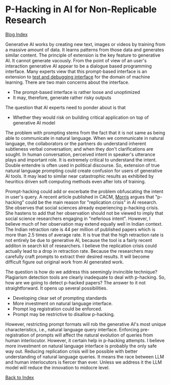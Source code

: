 # P-Hacking in AI for Non-Replicable Research 

[Blog Index](../index.md)

Generative AI works by creating new text, images or videos by training from a massive amount of data. It 
learns patterns from those data and generates similar content. The principle
of extension is the key feature to generative AI. It cannot generate vacously. From the point of view of an 
user's interaction generative AI appear to be a dialogue based 
programming interface. Many experts view that this prompt-based interface is an extension to 
[test and debugging interface](https://dl.acm.org/doi/pdf/10.1145/3673861) for the domain
of machine learning. There are two main concerns about the interface. 
- The prompt-based interface is rather loose and unoptimized
- It may, therefore, generate rather risky outputs

The question that AI experts need to ponder about is that 
- Whether they would risk on building critical application on top of generative AI model

The problem with prompting stems from the fact that it is not same as being able to communicate in natural 
language. When we communicate in natural language, the collaborators or the partners do understand inherent 
subtleness verbal conversation; and when they don't clarifications are sought. In human conversation, 
perceived intent in speaker's utterance plays and important role. It is extremely critical to understand
the intent. Double entendre is often used in political discourse. So, extension of true natural language
prompting could create confusion for users of generative AI tools. It may lead to similar near catastrophic
results as exhibited by heuritics driven soft computing methods even after lots of training.

Prompt-hacking could add or excerbate the problem obfuscating the intent in user's query. A recent article 
published in CACM, [Morris](https://dl.acm.org/doi/pdf/10.1145/3673861) argues that "p-hacking" could be 
the main reason for "replication crisis" in AI research. She observes that social sciences already 
experiencing p-hacking crisis. She hastens to add that her observation should not be viewed to imply that social
science researchers engaging in "neferious intent". However, I believe much of her observation
may extend equally well in Indian context. The Indian retraction rate is 44 per million of published papers which
is more than 2.5 times of average rate. It is true that the high retraction rate is not entirely be
due to generative AI, because the tool is a fairly recent additon in search kit of researchers. I
believe the replication crisis could actually lead to a drop in retraction rate. Because the researchers
may carefully craft prompts to extract their desired results. It will become difficult figure out original
work from AI generated work.

The question is how do we address this seemingly invincible technique? Plagiarism detection tools are 
clearly inadequate to deal with p-hacking. So, how are we going to detect p-hacked papers? The answer
to it not straightforward. It opens up several possibilities.
- Developing clear set of prompting standards
- More investment on natural language interface.
- Prompt log registration could be enforced.
- Prompt may be restrictive to disallow p-hacking.

However, restricting prompt formats will rob the generative AI's most unique characteristics, i.e., 
natural language query interface. Enforcing pre-registration of prompts will affect the natural evolution
of queries from human interlocutor. However, it certain help in p-hacking attempts. I believe more
investment on natural language interface is probably the only safe way out. Reducing replication 
crisis will be possible with better understanding of natural language queries. It means the race 
between LLM and human interlocutors is fiercer than ever. Unless we address it the LLM model will
reduce the innovation to midocre level. 
 
[Back to Index](../index.md)
